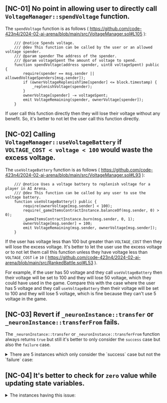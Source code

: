 ## [NC-01] No point in allowing user to directly call `VoltageManager::spendVoltage` function.

The `spendVoltage` function is as follows ( https://github.com/code-423n4/2024-02-ai-arena/blob/main/src/VoltageManager.sol#L105 ):

```solidity
    /// @notice Spends voltage.
    /// @dev This function can be called by the user or an allowed voltage spender.
    /// @param spender The address of the spender.
    /// @param voltageSpent The amount of voltage to spend.
    function spendVoltage(address spender, uint8 voltageSpent) public {
        require(spender == msg.sender || allowedVoltageSpenders[msg.sender]);
        if (ownerVoltageReplenishTime[spender] <= block.timestamp) {
            _replenishVoltage(spender);
        }
        ownerVoltage[spender] -= voltageSpent;
        emit VoltageRemaining(spender, ownerVoltage[spender]);
    }
```

If user call this function directly then they will lose their voltage without any benefit. So, it's better to not let the user call this function directly.

## [NC-02] Calling `VoltageManager::useVoltageBattery` if `VOLTAGE_COST < voltage < 100` would waste the excess voltage.

The `useVoltageBattery` function is as follows ( https://github.com/code-423n4/2024-02-ai-arena/blob/main/src/VoltageManager.sol#L93 ):

```solidity
    /// @notice Uses a voltage battery to replenish voltage for a player in AI Arena.
    /// @dev This function can be called by any user to use the voltage battery.
    function useVoltageBattery() public {
        require(ownerVoltage[msg.sender] < 100);
        require(_gameItemsContractInstance.balanceOf(msg.sender, 0) > 0);
        _gameItemsContractInstance.burn(msg.sender, 0, 1);
        ownerVoltage[msg.sender] = 100;
        emit VoltageRemaining(msg.sender, ownerVoltage[msg.sender]);
    }
```

If the user has voltage less than 100 but greater than `VOLTAGE_COST` then they will lose the excess voltage. It's better to let the user use the excess voltage or to not let them call this function unless they have voltage less than `VOLTAGE_COST` i.e `10` ( https://github.com/code-423n4/2024-02-ai-arena/blob/main/src/RankedBattle.sol#L53 ).

For example, if the user has 50 voltage and they call `useVoltageBattery` then their voltage will be set to 100 and they will lose 50 voltage, which they could have used in the game. Compare this with the case where the user has 5 voltage and they call `useVoltageBattery` then their voltage will be set to 100 and they will lose 5 voltage, which is fine because they can't use 5 voltage in the game.

## [NC-03] Revert if `_neuronInstance::transfer` or `_neuronInstance::transferFrom` fails.

The `_neuronInstance::transfer` or `_neuronInstance::transferFrom` function always returns `true` but still it's better to only consider the `success` case but also the `failure` case.

<details>

<summary>
There are 5 instances which only consider the `success` case but not the `failure` case:

</summary>

###

#

`RankedBattle::stakeNRN` function ( https://github.com/code-423n4/2024-02-ai-arena/blob/main/src/RankedBattle.sol#L244 ):

```solidity
function stakeNRN(uint256 amount, uint256 tokenId) external {

    ...

@-> bool success = _neuronInstance.transferFrom(msg.sender, address(this), amount);
    if (success) {

        ...

    }
}
```

#

`RankedBattle::unstakeNRN` function ( https://github.com/code-423n4/2024-02-ai-arena/blob/main/src/RankedBattle.sol#L270 ):

```solidity
function unstakeNRN(uint256 amount, uint256 tokenId) external {

    ...

@-> bool success = _neuronInstance.transfer(msg.sender, amount);
    if (success) {

        ...

    }
}
```

#

`RankedBattle::_addResultPoints` function ( https://github.com/code-423n4/2024-02-ai-arena/blob/main/src/RankedBattle.sol#L416 ):

```solidity
function _addResultPoints(
    uint8 battleResult,
    uint256 tokenId,
    uint256 eloFactor,
    uint256 mergingPortion,
    address fighterOwner
)
    private
{

    ...

    if (battleResult == 0) {
        /// If the user won the match
        ...

    } else if (battleResult == 2) {
        /// If the user lost the match

        ...

        if (accumulatedPointsPerFighter[tokenId][roundId] > 0) {
            /// If the fighter has a positive point balance for this round, deduct points

            ...

        } else {
            /// If the fighter does not have any points for this round, NRNs become at risk of being lost
@->         bool success = _neuronInstance.transfer(_stakeAtRiskAddress, curStakeAtRisk);
            if (success) {

                ...

            }
        }
    }
}
```

#

`FighterFarm::reRoll` function ( https://github.com/code-423n4/2024-02-ai-arena/blob/main/src/FighterFarm.sol#L370 ):

```solidity
function reRoll(uint8 tokenId, uint8 fighterType) public {
    require(msg.sender == ownerOf(tokenId));
    require(numRerolls[tokenId] < maxRerollsAllowed[fighterType]);
    require(_neuronInstance.balanceOf(msg.sender) >= rerollCost, "Not enough NRN for reroll");

    _neuronInstance.approveSpender(msg.sender, rerollCost);
@-> bool success = _neuronInstance.transferFrom(msg.sender, treasuryAddress, rerollCost);
    if (success) {
        numRerolls[tokenId] += 1;
        uint256 dna = uint256(keccak256(abi.encode(msg.sender, tokenId, numRerolls[tokenId])));
        (uint256 element, uint256 weight, uint256 newDna) = _createFighterBase(dna, fighterType);
        fighters[tokenId].element = element;
        fighters[tokenId].weight = weight;
        fighters[tokenId].physicalAttributes = _aiArenaHelperInstance.createPhysicalAttributes(
            newDna,
            generation[fighterType],
            fighters[tokenId].iconsType,
            fighters[tokenId].dendroidBool
        );
        _tokenURIs[tokenId] = "";
    }
}
```

#

`StakeAtRisk::reclaimNRN` function ( https://github.com/code-423n4/2024-02-ai-arena/blob/main/src/StakeAtRisk.sol#L93 ):

```solidity
function reclaimNRN(uint256 nrnToReclaim, uint256 fighterId, address fighterOwner) external {
    require(msg.sender == _rankedBattleAddress, "Call must be from RankedBattle contract");
    require(
        stakeAtRisk[roundId][fighterId] >= nrnToReclaim,
        "Fighter does not have enough stake at risk"
    );

@-> bool success = _neuronInstance.transfer(_rankedBattleAddress, nrnToReclaim);
    if (success) {
        stakeAtRisk[roundId][fighterId] -= nrnToReclaim;
        totalStakeAtRisk[roundId] -= nrnToReclaim;
        amountLost[fighterOwner] -= nrnToReclaim;
        emit ReclaimedStake(fighterId, nrnToReclaim);
    }
}
```

It is better to revert if `_neuronInstance::transfer` or `_neuronInstance::transferFrom` fails.

</details>

## [NC-04] It's better to check for `zero` value while updating state variables.

<details>

<summary>
The instances having this issue:

</summary>

###

#

The `VoltageManager::transferOwnership` function ( https://github.com/code-423n4/2024-02-ai-arena/blob/main/src/VoltageManager.sol#L64 ):

```solidity
/// @notice Transfers ownership from one address to another.
/// @dev Only the owner address is authorized to call this function.
/// @param newOwnerAddress The address of the new owner
function transferOwnership(address newOwnerAddress) external {
    require(msg.sender == _ownerAddress);
    _ownerAddress = newOwnerAddress;
}
```

It should be checked that `newOwnerAddress` is not `address(0)`.

#

The `RankedBattle::setBpsLostPerLoss` function ( https://github.com/code-423n4/2024-02-ai-arena/blob/main/src/RankedBattle.sol#L226 ):

```solidity
/// @notice Sets the basis points lost per ranked match lost while in a point deficit.
/// @dev Only admins are authorized to call this function.
/// @param bpsLostPerLoss_ The basis points lost per loss.
function setBpsLostPerLoss(uint256 bpsLostPerLoss_) external {
    require(isAdmin[msg.sender]);
    bpsLostPerLoss = bpsLostPerLoss_;
}
```

It should be checked that `bpsLostPerLoss_` is not `0`.

#

The `RankedBattle::setRankedNrnDistribution` function ( https://github.com/code-423n4/2024-02-ai-arena/blob/main/src/RankedBattle.sol#L218 ):

```solidity
/// @notice Sets the ranked nrn distribution amount for the current round.
/// @dev Only admins are authorized to change the ranked NRN distribution.
/// @dev newDistribution is NOT denominated in wei. As such, it is multiplied by 10**18.
/// @param newDistribution The new distribution amount.
function setRankedNrnDistribution(uint256 newDistribution) external {
    require(isAdmin[msg.sender]);
    rankedNrnDistribution[roundId] = newDistribution * 10**18;
}
```

It should be checked that `newDistribution` is not `0`.

#

The `RankedBattle::instantiateMergingPoolContract` function ( https://github.com/code-423n4/2024-02-ai-arena/blob/main/src/RankedBattle.sol#L209 ):

```solidity
/// @notice Instantiates the merging pool contract.
/// @dev Only the owner address is authorized to call this function.
/// @param mergingPoolAddress The address of the MergingPool contract.
function instantiateMergingPoolContract(address mergingPoolAddress) external {
    require(msg.sender == _ownerAddress);
    _mergingPoolInstance = MergingPool(mergingPoolAddress);
}
```

It should be checked that `mergingPoolAddress` is not `address(0)`.

#

The `RankedBattle::instantiateNeuronContract` function ( https://github.com/code-423n4/2024-02-ai-arena/blob/main/src/RankedBattle.sol#L201 ):

```solidity
/// @notice Instantiates the neuron contract.
/// @dev Only the owner address is authorized to call this function.
/// @param nrnAddress The address of the Neuron contract.
function instantiateNeuronContract(address nrnAddress) external {
    require(msg.sender == _ownerAddress);
    _neuronInstance = Neuron(nrnAddress);
}
```

It should be checked that `nrnAddress` is not `address(0)`.

#

The `RankedBattle::setStakeAtRiskAddress` function ( https://github.com/code-423n4/2024-02-ai-arena/blob/main/src/RankedBattle.sol#L192 ):

```solidity
/// @notice Sets the Stake at Risk contract address and instantiates the contract.
/// @dev Only the owner address is authorized to call this function.
/// @param stakeAtRiskAddress The address of the Stake At Risk contract.
function setStakeAtRiskAddress(address stakeAtRiskAddress) external {
    require(msg.sender == _ownerAddress);
    _stakeAtRiskAddress = stakeAtRiskAddress;
    _stakeAtRiskInstance = StakeAtRisk(_stakeAtRiskAddress);
}
```

It should be checked that `stakeAtRiskAddress` is not `address(0)`.

#

The `RankedBattle::setGameServerAddress` function ( https://github.com/code-423n4/2024-02-ai-arena/blob/main/src/RankedBattle.sol#L184 ):

```solidity
/// @notice Sets the game server address.
/// @dev Only the owner address is authorized to call this function.
/// @param gameServerAddress The game server address.
function setGameServerAddress(address gameServerAddress) external {
    require(msg.sender == _ownerAddress);
    _gameServerAddress = gameServerAddress;
}
```

It should be checked that `gameServerAddress` is not `address(0)`.

#

The `RankedBattle::transferOwnership` function ( https://github.com/code-423n4/2024-02-ai-arena/blob/main/src/RankedBattle.sol#L167 ):

```solidity
/// @notice Transfers ownership from one address to another.
/// @dev Only the owner address is authorized to call this function.
/// @param newOwnerAddress The address of the new owner
function transferOwnership(address newOwnerAddress) external {
    require(msg.sender == _ownerAddress);
    _ownerAddress = newOwnerAddress;
}
```

It should be checked that `newOwnerAddress` is not `address(0)`.

#

The `MergingPool::transferOwnership` function ( https://github.com/code-423n4/2024-02-ai-arena/blob/main/src/MergingPool.sol#L89 ):

```solidity
/// @notice Transfers ownership from one address to another.
/// @dev Only the owner address is authorized to call this function.
/// @param newOwnerAddress The address of the new owner
function transferOwnership(address newOwnerAddress) external {
    require(msg.sender == _ownerAddress);
    _ownerAddress = newOwnerAddress;
}
```

It should be checked that `newOwnerAddress` is not `address(0)`.

</details>
